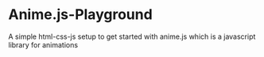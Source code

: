 # Anime.js-Playground

A simple html-css-js setup to get started with anime.js which is a javascript library for animations


